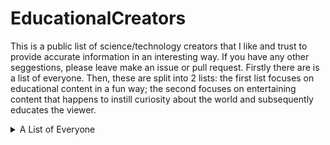 # EducationalCreators
This is a public list of science/technology creators that I like and trust to provide accurate information in an interesting way. If you have any other seggestions, please leave make an issue or pull request. Firstly there are is a list of everyone. Then, these are split into 2 lists: the first list focuses on educational content in a fun way; the second focuses on entertaining content that happens to instill curiosity about the world and subsequently educates the viewer.

<details>
  <summary>A List of Everyone</summary>
    ### 3Blue1Brown

    ### Allen Pan

    ### Andrew Lam

    ### Answer in Progress

    ### Be Smart

    ### Bernadette Banner

    ### Branch Education

    ### Caitlin Doughty

    ### ChromaLock

    ### Cleo Abram

    ### colinfurze

    ### Computerphile

    ### CrashCourse

    ### Emergent Garden

    ### Emily The Engineer

    ### Explosions&Fire

    ### Extra History

    ### hankschannel

    ### I did a thing

    ### Integza

    ### James Bruton

    ### Jessica Kellgren-Fozard

    ### JLaservideo

    ### Kaz Rowe

    ### Kiara's Workshop

    ### Kurzgesagt - In a Nutshell

    ### Kyle Hill

    ### Lily Alexandre

    ### Mark Rober

    ### mattbatwings

    ### Michael Reeves

    ### MinuteEarth

    ### MinuteFood

    ### minutephysics

    ### Morley Kert

    ### Morphocular

    ### Nicole Rudolph

    ### NileBlue

    ### NileRed

    ### Not David

    ### Not Just Bikes

    ### Numberphile

    ### Overly Sarcastic Productions

    ### OverSimplified

    ### PBS Eons

    ### PBS Space Time

    ### Planet Wild

    ### Practical Engineering

    ### Premodernist

    ### Sage the Bad Naturalist

    ### SciShow

    ### Scishow Psych

    ### Scott Yu-Jan

    ### sexplanations

    ### SmarterEveryDay

    ### SoFISHtication

    ### Steve Mould

    ### styropyro

    ### The Action Lab

    ### The Art Assignment

    ### The Canvas

    ### The Thought Emporium

    ### Undecided with Matt Ferrell

    ### Vercidium

    ### ### Veritasium

    ### vlogbrothers

    ### William H Baker

    ### William Osman
